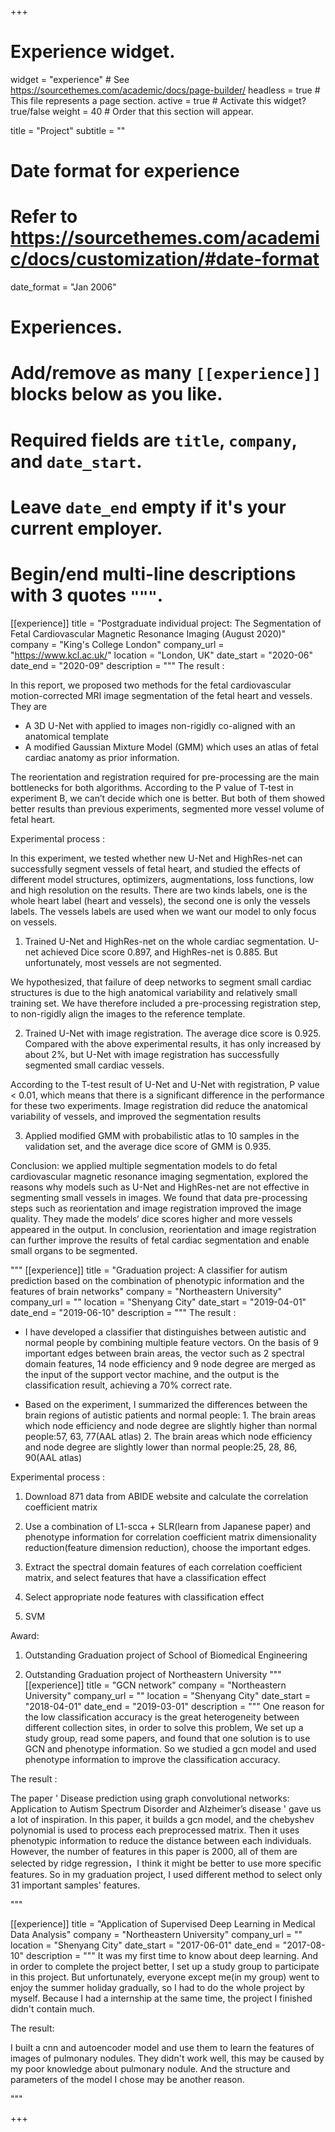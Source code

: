 +++
# Experience widget.
widget = "experience"  # See https://sourcethemes.com/academic/docs/page-builder/
headless = true  # This file represents a page section.
active = true  # Activate this widget? true/false
weight = 40  # Order that this section will appear.

title = "Project"
subtitle = ""

# Date format for experience
#   Refer to https://sourcethemes.com/academic/docs/customization/#date-format
date_format = "Jan 2006"

# Experiences.
#   Add/remove as many `[[experience]]` blocks below as you like.
#   Required fields are `title`, `company`, and `date_start`.
#   Leave `date_end` empty if it's your current employer.
#   Begin/end multi-line descriptions with 3 quotes `"""`.

[[experience]]
  title = "Postgraduate individual project: The Segmentation of Fetal Cardiovascular Magnetic Resonance Imaging (August 2020)"
  company = "King's College London"
  company_url = "https://www.kcl.ac.uk/"
  location = "London, UK"
  date_start = "2020-06"
  date_end = "2020-09"
  description = """
  The result :
  
  In this report, we proposed two methods for the fetal cardiovascular motion-corrected MRI image segmentation of the fetal heart and vessels. They are 
  * A 3D U-Net with applied to images non-rigidly co-aligned with an anatomical template 
  * A modified Gaussian Mixture Model (GMM) which uses an atlas of fetal cardiac anatomy as prior information.
  
  The reorientation and registration required for pre-processing are the main bottlenecks for both algorithms. According to the P value of T-test in experiment B, we can’t decide which one is better. But both of them showed better results than previous experiments, segmented more vessel volume of fetal heart.

  Experimental process :
  
  In this experiment, we tested whether new U-Net and HighRes-net can successfully segment vessels of fetal heart, and studied the effects of different model structures, optimizers, augmentations, loss functions, low and high resolution on the results.
There are two kinds labels, one is the whole heart label (heart and vessels), the second one is only the vessels labels. The vessels labels are used when we want our model to only focus on vessels.

  1. Trained U-Net and HighRes-net on the whole cardiac segmentation. U-net achieved Dice score 0.897, and HighRes-net is 0.885. But unfortunately, most vessels are not segmented.
  
We hypothesized, that failure of deep networks to segment small cardiac structures is due to the high anatomical variability and relatively small training set. We have therefore included a pre-processing registration step, to non-rigidly align the images to the reference template.
  
  2. Trained U-Net with image registration. The average dice score is 0.925. Compared with the above experimental results, it has only increased by about 2%, but U-Net with image registration has successfully segmented small cardiac vessels. 
  
According to the T-test result of U-Net and U-Net with registration, P value < 0.01, which means that there is a significant difference in the performance for these two experiments. Image registration did reduce the anatomical variability of vessels, and improved the segmentation results
  
  3. Applied modified GMM with probabilistic atlas to 10 samples in the validation set, and the average dice score of GMM is 0.935.
   
  
  Conclusion:
we applied multiple segmentation models to do fetal cardiovascular magnetic resonance imaging segmentation, explored the reasons why models such as U-Net and HighRes-net are not effective in segmenting small vessels in images. We found that data pre-processing steps such as reorientation and image registration improved the image quality. They made the models‘ dice scores higher and more vessels appeared in the output. In conclusion, reorientation and image registration can further improve the results of fetal cardiac segmentation and enable small organs to be segmented.


"""
[[experience]]
  title = "Graduation project: A classifier for autism prediction based on the combination of phenotypic information and the features of brain networks"
  company = "Northeastern University"
  company_url = ""
  location = "Shenyang City"
  date_start = "2019-04-01"
  date_end = "2019-06-10"
  description = """
  The result :
  
  * I have developed a classifier that distinguishes between autistic and normal people by combining multiple feature vectors. On the basis of 9 important edges between brain areas, the vector such as 2 spectral domain features, 14 node efficiency and 9 node degree are merged as the input of the support vector machine, and the output is the classification result, achieving a 70% correct rate. 
  
  * Based on the experiment, I summarized the differences between the brain regions of autistic patients and normal people:   1. The brain areas which node efficiency and node degree are slightly higher than normal people:57, 63, 77(AAL atlas)    2. The brain areas which node efficiency and node degree are slightly lower than normal people:25, 28, 86, 90(AAL atlas)


  Experimental process :
  
  1. Download 871 data from ABIDE website and calculate the correlation coefficient matrix
  
  2. Use a combination of L1-scca + SLR(learn from Japanese paper) and phenotype information for correlation coefficient matrix dimensionality reduction(feature dimension reduction), choose the important edges.
  
  3. Extract the spectral domain features of each correlation coefficient matrix, and select features that have a classification effect
  
  4. Select appropriate node features with classification effect
  
  5. SVM
  
  
  Award:
  
  1. Outstanding Graduation project of School of Biomedical Engineering 
  
  2. Outstanding Graduation project of Northeastern University
  """
[[experience]]
  title = "GCN network"
  company = "Northeastern University"
  company_url = ""
  location = "Shenyang City"
  date_start = "2018-04-01"
  date_end = "2019-03-01"
  description = """
One reason for the low classification accuracy is the great heterogeneity between different collection sites, in order to solve this problem, We set up a study group, read some papers, and found that one solution is to use GCN and phenotype information. So we studied a gcn model and used phenotype information to improve the classification accuracy.
  
  
  The result :
  
The paper ' Disease prediction using graph convolutional networks: Application to Autism Spectrum Disorder and Alzheimer’s disease ' gave us a lot of inspiration. In this paper, it builds a gcn model, and the chebyshev polynomial is used to process each preprocessed matrix. Then it uses phenotypic information to reduce the distance between each individuals. However, the number of features in this paper is 2000, all of them are selected by ridge regression，I think it might be better to use more specific features. So in my graduation project, I used different method to select only 31 important samples' features.
  
  
  """
  
  
  
  
  
  [[experience]]
  title = "Application of Supervised Deep Learning in Medical Data Analysis"
  company = "Northeastern University"
  company_url = ""
  location = "Shenyang City"
  date_start = "2017-06-01"
  date_end = "2017-08-10"
  description = """
It was my first time to know about deep learning. And in order to complete the project better, I set up a study group to participate in this project. But unfortunately, everyone except me(in my group) went to enjoy the summer holiday gradually, so I had to do the whole project by myself. Because I had a internship at the same time, the project I finished didn't contain much.
  
  
  The result:
  
  I built a cnn and autoencoder model and use them to learn the features of images of pulmonary nodules. They didn't work well, this may be caused by my poor knowledge about pulmonary nodule. And the structure and parameters of the model I chose may be another reason.
  
  """

+++

